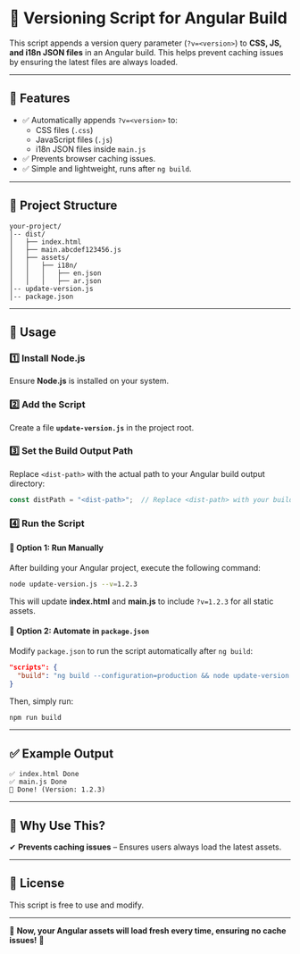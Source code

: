 # 🚀 Versioning Script for Angular Build

This script appends a version query parameter (`?v=<version>`) to **CSS, JS, and i18n JSON files** in an Angular build. This helps prevent caching issues by ensuring the latest files are always loaded.

---

## 📌 Features
- ✅ Automatically appends `?v=<version>` to:
  - CSS files (`.css`)
  - JavaScript files (`.js`)
  - i18n JSON files inside `main.js`
- ✅ Prevents browser caching issues.
- ✅ Simple and lightweight, runs after `ng build`.

---

## 📂 Project Structure
```
your-project/
│-- dist/
│   ├── index.html
│   ├── main.abcdef123456.js
│   ├── assets/
│   │   ├── i18n/
│   │   │   ├── en.json
│   │   │   ├── ar.json
│-- update-version.js
│-- package.json
```

---

## 📖 Usage

### 1️⃣ Install Node.js
Ensure **Node.js** is installed on your system.

### 2️⃣ Add the Script
Create a file **`update-version.js`** in the project root.

### 3️⃣ Set the Build Output Path
Replace `<dist-path>` with the actual path to your Angular build output directory:

```javascript
const distPath = "<dist-path>";  // Replace <dist-path> with your build output path
```

### 4️⃣ Run the Script

#### 🔹 Option 1: Run Manually
After building your Angular project, execute the following command:
```sh
node update-version.js --v=1.2.3
```
This will update **index.html** and **main.js** to include `?v=1.2.3` for all static assets.

#### 🔹 Option 2: Automate in `package.json`
Modify `package.json` to run the script automatically after `ng build`:

```json
"scripts": {
  "build": "ng build --configuration=production && node update-version.js --v=1.2.3"
}
```

Then, simply run:
```sh
npm run build
```

---

## ✅ Example Output
```
✅ index.html Done
✅ main.js Done
🎉 Done! (Version: 1.2.3)
```

---

## 🚀 Why Use This?
✔ **Prevents caching issues** – Ensures users always load the latest assets.   

---

## 📜 License
This script is free to use and modify.

---

🎯 **Now, your Angular assets will load fresh every time, ensuring no cache issues!** 🚀

